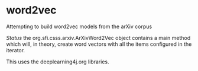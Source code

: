 # word2vec
Attempting to build word2vec models from the arXiv corpus

*Status* the org.sfi.csss.arxiv.ArXivWord2Vec object contains a main method which will, in theory, create word vectors with all the items configured in the iterator.

This uses the deeplearning4j.org libraries.